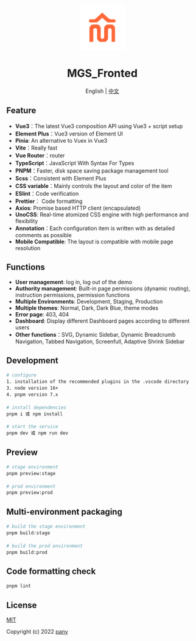 <div align="center">
  <img alt="MGS Logo" width="120" height="120" src="./src/assets/layout/logo.png">
  <h1>MGS_Fronted</h1>
  <span>English | <a href="./README.zh-CN.md">中文</a></span>
</div>

## Feature

- **Vue3**：The latest Vue3 composition API using Vue3 + script setup
- **Element Plus**：Vue3 version of Element UI
- **Pinia**: An alternative to Vuex in Vue3
- **Vite**：Really fast
- **Vue Router**：router
- **TypeScript**：JavaScript With Syntax For Types
- **PNPM**：Faster, disk space saving package management tool
- **Scss**：Consistent with Element Plus
- **CSS variable**：Mainly controls the layout and color of the item
- **ESlint**：Code verification
- **Prettier**： Code formatting
- **Axios**: Promise based HTTP client (encapsulated)
- **UnoCSS**: Real-time atomized CSS engine with high performance and flexibility
- **Annotation**：Each configuration item is written with as detailed comments as possible
- **Mobile Compatible**: The layout is compatible with mobile page resolution

## Functions

- **User management**: log in, log out of the demo
- **Authority management**: Built-in page permissions (dynamic routing), instruction permissions, permission functions
- **Multiple Environments**: Development, Staging, Production
- **Multiple themes**: Normal, Dark, Dark Blue, theme modes
- **Error page**: 403, 404
- **Dashboard**: Display different Dashboard pages according to different users
- **Other functions**：SVG, Dynamic Sidebar, Dynamic Breadcrumb Navigation, Tabbed Navigation, Screenfull, Adaptive Shrink Sidebar

##  Development

```bash
# configure
1. installation of the recommended plugins in the .vscode directory
3. node version 16+
4. pnpm version 7.x

# install dependencies
pnpm i 或 npm install

# start the service
pnpm dev 或 npm run dev
```

##  Preview

```bash
# stage environment
pnpm preview:stage

# prod environment
pnpm preview:prod
```

##  Multi-environment packaging

```bash
# build the stage environment
pnpm build:stage

# build the prod environment
pnpm build:prod
```

##  Code formatting check

```bash
pnpm lint
```

##  License

[MIT](./LICENSE)

Copyright (c) 2022 [pany](https://github.com/pany-ang)
